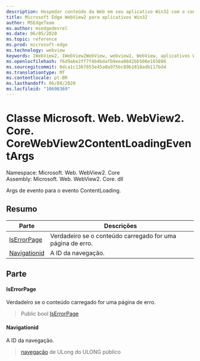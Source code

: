 ```yaml
---
description: Hospedar conteúdo da Web em seu aplicativo Win32 com o controle WebView2 do Microsoft Edge
title: Microsoft Edge WebView2 para aplicativos Win32
author: MSEdgeTeam
ms.author: msedgedevrel
ms.date: 06/05/2020
ms.topic: reference
ms.prod: microsoft-edge
ms.technology: webview
keywords: IWebView2, IWebView2WebView, webview2, WebView, aplicativos Win32, Win32, Edge, ICoreWebView2, ICoreWebView2Controller, controle do navegador, HTML Edge
ms.openlocfilehash: f6d9abe2ff7f4b4bdafb9eea0842bb500e165886
ms.sourcegitcommit: 8dca1c1367853e45a0a975bc89b1818adb117bd4
ms.translationtype: MT
ms.contentlocale: pt-BR
ms.lasthandoff: 06/08/2020
ms.locfileid: "10698369"
---
```

# Classe Microsoft. Web. WebView2. Core. CoreWebView2ContentLoadingEventArgs 

Namespace: Microsoft. Web. WebView2. Core \
Assembly: Microsoft. Web. WebView2. Core. dll

Args de evento para o evento ContentLoading.

## Resumo

 Parte                        | Descrições
--------------------------------|---------------------------------------------
[IsErrorPage](#iserrorpage) | Verdadeiro se o conteúdo carregado for uma página de erro.
[Navigationid](#navigationid) | A ID da navegação.

## Parte

#### IsErrorPage 

Verdadeiro se o conteúdo carregado for uma página de erro.

> Public bool [IsErrorPage](#iserrorpage)

#### Navigationid 

A ID da navegação.

> [navegação](#navigationid) de ULong do ULONG público

